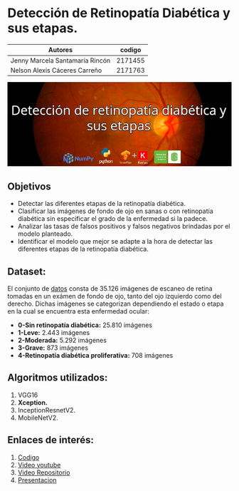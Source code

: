 # Detección de Retinopatía Diabética y sus etapas.

**Autores**|codigo
--|--
Jenny Marcela Santamaría Rincón|2171455
Nelson Alexis Cáceres Carreño|2171763

![Texto alternativo](BannerRetinopatia.jpeg)

## Objetivos
* Detectar las diferentes etapas de la retinopatía diabética.
* Clasificar las imágenes de fondo de ojo en sanas o con retinopatía diabética sin especificar el grado de la enfermedad si la padece.
* Analizar las tasas de falsos positivos y falsos negativos brindadas por el modelo planteado.
* Identificar el modelo que mejor se adapte a la hora de detectar las diferentes etapas de la retinopatía diabética.

## Dataset:
El conjunto de [datos](https://www.kaggle.com/c/diabetic-retinopathy-detection/data) consta de 35.126 imágenes de escaneo de retina tomadas en un exámen de fondo de ojo, tanto del ojo izquierdo como del derecho. Dichas imágenes se categorizan dependiendo el estado o etapa en la cual se encuentra esta enfermedad ocular:

* **0-Sin retinopatía diabética:** 25.810 imágenes
* **1-Leve:** 2.443 imágenes
* **2-Moderada:** 5.292 imágenes
* **3-Grave:** 873 imágenes
* **4-Retinopatía diabética proliferativa:** 708 imágenes

## Algoritmos utilizados:

1. VGG16
2. **Xception.**
3. InceptionResnetV2.
4. MobileNetV2.

## Enlaces de interés:

1. [Codigo](https://github.com/Alexis3004/Deteccion_Retinopatia_Diabetica/blob/main/Codigo/Deteccion_RD_IA2.ipynb)
2. [Video youtube](https://youtu.be/5XMXb5rqnMM)
3. [Video Repositorio](https://github.com/Alexis3004/Deteccion_Retinopatia_Diabetica/blob/main/DeteccionRetinopatiaDiabetica.mp4)
4. [Presentacion](https://github.com/Alexis3004/Deteccion_Retinopatia_Diabetica/blob/main/Deteccion_RD.pdf)
